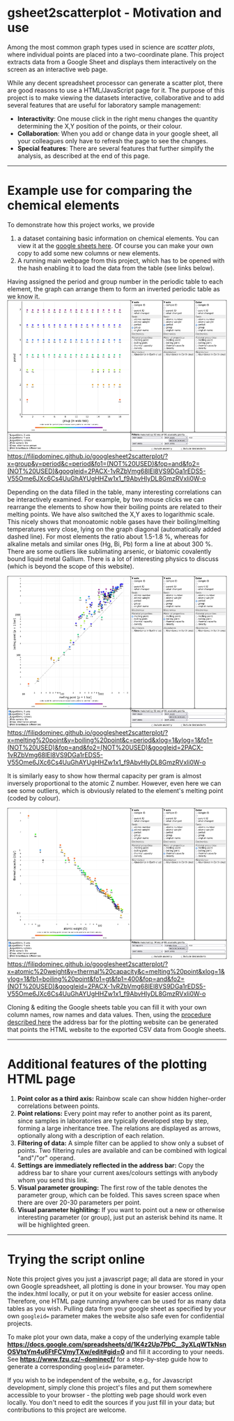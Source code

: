 # gsheet2scatterplot - Motivation and use

Among the most common graph types used in science are *scatter plots*, where individual points are placed into a two-coordinate plane. This project extracts data from a Google Sheet and displays them interactively on the screen as an interactive web page.  

While any decent spreadsheet processor can generate a scatter plot, there are good reasons to use a HTML/JavaScript page for it. The purpose of this project is to make viewing the datasets interactive, collaborative and to add several features that are useful for laboratory sample management:
* **Interactivity**: One mouse click in the right menu changes the quantity determining the X,Y position of the points, or their colour.
* **Collaboration**: When you add or change data in your google sheet, all your colleagues only have to refresh the page to see the changes. 
* **Special features**: There are several features that further simplify the analysis, as described at the end of this page.


----
# Example use for comparing the chemical elements

To demonstrate how this project works, we provide 
1. a dataset containing basic information on chemical elements. You can view it at the [google sheets here](https://docs.google.com/spreadsheets/d/1K4z2Up7PbC__3yXLqWTkNsnOSVtqYm4u6FtFCVmyTXw/edit?gid=0#gid=0). Of course you can make your own copy to add some new columns or new elements.
2. A running main webpage from this project, which has to be opened with the hash enabling it to load the data from the table (see links below). 


Having assigned the period and group number in the periodic table to each element, the graph can arrange them to form an inverted periodic table as we know it.  
![elements by row and column in the periodic table](docs/example_elements.png)
<a href="https://filipdominec.github.io/googlesheet2scatterplot/?x=group&y=period&c=period&fo1=(NOT%20USED)&fop=and&fo2=(NOT%20USED)&googleid=2PACX-1vRZbVmg68lEl8VS9DGa1rEDS5-V55Ome6JXc6Cs4UuGhAYUgHHZw1x1_f9AbvHlyDL8GmzRVxli0W-o">https://filipdominec.github.io/googlesheet2scatterplot/?x=group&y=period&c=period&fo1=(NOT%20USED)&fop=and&fo2=(NOT%20USED)&googleid=2PACX-1vRZbVmg68lEl8VS9DGa1rEDS5-V55Ome6JXc6Cs4UuGhAYUgHHZw1x1_f9AbvHlyDL8GmzRVxli0W-o</a>

Depending on the data filled in the table, many interesting correlations can be interactively examined.
For example, by two mouse clicks we can rearrange the elements to show how their boiling points are related to their melting points. We have also switched the X,Y axes to logarithmic scale. This nicely shows that monoatomic noble gases have their boiling/melting temperatures very close, lying on the graph diagonal (automatically added dashed line). For most elements the ratio about 1.5-1.8 %, whereas for alkaline metals and similar ones (Hg, Bi, Pb) form a line at about 300 %. There are some outliers like sublimating arsenic, or biatomic covalently bound liquid metal Gallium.  There is a lot of interesting physics to discuss (which is beyond the scope of this website).

![elements by boiling and melting point](docs/example_elements_by_boiling_melting.png)
<a href="https://filipdominec.github.io/googlesheet2scatterplot/?x=melting%20point&y=boiling%20point&c=period&xlog=1&ylog=1&fo1=(NOT%20USED)&fop=and&fo2=(NOT%20USED)&googleid=2PACX-1vRZbVmg68lEl8VS9DGa1rEDS5-V55Ome6JXc6Cs4UuGhAYUgHHZw1x1_f9AbvHlyDL8GmzRVxli0W-o">https://filipdominec.github.io/googlesheet2scatterplot/?x=melting%20point&y=boiling%20point&c=period&xlog=1&ylog=1&fo1=(NOT%20USED)&fop=and&fo2=(NOT%20USED)&googleid=2PACX-1vRZbVmg68lEl8VS9DGa1rEDS5-V55Ome6JXc6Cs4UuGhAYUgHHZw1x1_f9AbvHlyDL8GmzRVxli0W-o</a>

It is similarly easy to show how thermal capacity per gram is almost inversely proportional to the atomic Z number. However, even here we can see some outliers, which is obviously related to the element's melting point (coded by colour).

![example of thermal capacities by atomic weight, for solids only](docs/example_elements_thcap_by_Z.png)
<a href="https://filipdominec.github.io/googlesheet2scatterplot/?x=atomic%20weight&y=thermal%20capacity&c=melting%20point&xlog=1&ylog=1&fb1=boiling%20point&fo1=gt&fp1=400&fop=and&fo2=(NOT%20USED)&googleid=2PACX-1vRZbVmg68lEl8VS9DGa1rEDS5-V55Ome6JXc6Cs4UuGhAYUgHHZw1x1_f9AbvHlyDL8GmzRVxli0W-o">https://filipdominec.github.io/googlesheet2scatterplot/?x=atomic%20weight&y=thermal%20capacity&c=melting%20point&xlog=1&ylog=1&fb1=boiling%20point&fo1=gt&fp1=400&fop=and&fo2=(NOT%20USED)&googleid=2PACX-1vRZbVmg68lEl8VS9DGa1rEDS5-V55Ome6JXc6Cs4UuGhAYUgHHZw1x1_f9AbvHlyDL8GmzRVxli0W-o</a>

Cloning & editing the Google sheets table you can fill it with your own column names, row names and data values. Then, using the [procedure described here](https://www.fzu.cz/~dominecf/xy/howto.html) the address bar for the plotting website can be generated that points the HTML website to the exported CSV data from Google sheets.


----

# Additional features of the plotting HTML page

1. **Point color as a third axis:** Rainbow scale can show hidden higher-order correlations between points.
1. **Point relations:** Every point may refer to another point as its parent, since samples in laboratories are typically developed step by step, forming a large inheritance tree. The relations are displayed as arrows, optionally along with a description of each relation. 
1. **Filtering of data:** A simple filter can be applied to show only a subset of points. Two filtering rules are available and can be combined with logical "and"/"or" operand.
1. **Settings are immediately reflected in the address bar:** Copy the address bar to share your current axes/colours settings with anybody whom you send this link.
1. **Visual parameter grouping:** The first row of the table denotes the parameter group, which can be folded. This saves screen space when there are over 20-30 parameters per point.
1. **Visual parameter highliting:** If you want to point out a new or otherwise interesting parameter (or group), just put an asterisk behind its name. It will be highlighted green.


----

# Trying the script online

Note this project gives you just a javascript page; all data are stored in your own Google spreadsheet, all plotting is done in your browser. You may open the index.html locally, or put it on your website for easier access online. Therefore, one HTML page running anywhere can be used for as many data tables as you wish. 
Pulling data from your google sheet as specified by your own ```googleid=``` parameter makes the website also safe even for confidential projects.

To make plot your own data, make a copy of the underlying example table **https://docs.google.com/spreadsheets/d/1K4z2Up7PbC__3yXLqWTkNsnOSVtqYm4u6FtFCVmyTXw/edit#gid=0** and fill it according to your needs.  See **https://www.fzu.cz/~dominecf/** for a step-by-step guide how to generate a corresponding ```googleid=``` parameter.

If you wish to be independent of the website, e.g., for Javascript development, simply clone this project's files and put them somewhere accessible to your browser - the plotting web page should work even locally. You don't need to edit the sources if you just fill in your data; but contributions to this project are welcome. 

